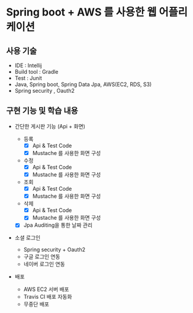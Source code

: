 # Spring boot + AWS 를 사용한 웹 어플리케이션

## 사용 기술

- IDE : Intellij
- Build tool : Gradle
- Test : Junit
- Java, Spring boot, Spring Data Jpa, AWS(EC2, RDS, S3)
- Spring security , Oauth2

## 구현 기능 및 학습 내용

- 간단한 게시판 기능 (Api + 화면)

    - 등록
        - [x] Api & Test Code
        - [x] Mustache 를 사용한 화면 구성
    - 수정
        - [x] Api & Test Code
        - [x] Mustache 를 사용한 화면 구성
    - 조회
        - [x] Api & Test Code
        - [x] Mustache 를 사용한 화면 구성
    - 삭제
        - [x] Api & Test Code
        - [x] Mustache 를 사용한 화면 구성
    - [x] Jpa Auditing을 통한 날짜 관리

- 소셜 로그인 
    
    - Spring security + Oauth2
    - 구글 로그인 연동
    - 네이버 로그인 연동

- 배포
    
    - AWS EC2 서버 배포
    - Travis CI 배포 자동화
    - 무중단 배포    